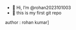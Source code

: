 - 👋 Hi, I’m @rohan2023101003
- 👀 this is my first git repo

<!---
rohan2023101003/rohan2023101003 is a ✨ special ✨ repository because its `README.md` (this file) appears on your GitHub profile.
You can click the Preview link to take a look at your changes.
--->
author : rohan kumar]
